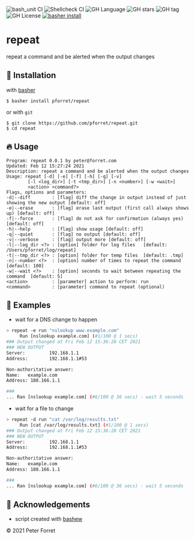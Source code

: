 ![bash_unit CI](https://github.com/pforret/repeat/workflows/bash_unit%20CI/badge.svg)
![Shellcheck CI](https://github.com/pforret/repeat/workflows/Shellcheck%20CI/badge.svg)
![GH Language](https://img.shields.io/github/languages/top/pforret/repeat)
![GH stars](https://img.shields.io/github/stars/pforret/repeat)
![GH tag](https://img.shields.io/github/v/tag/pforret/repeat)
![GH License](https://img.shields.io/github/license/pforret/repeat)
[![basher install](https://img.shields.io/badge/basher-install-white?logo=gnu-bash&style=flat)](https://basher.gitparade.com/package/)

# repeat

repeat a command and be alerted when the output changes

## 🚀 Installation

with [basher](https://github.com/basherpm/basher)

	$ basher install pforret/repeat

or with `git`

	$ git clone https://github.com/pforret/repeat.git
	$ cd repeat

## 🔥 Usage

```
Program: repeat 0.0.1 by peter@forret.com
Updated: Feb 12 15:27:24 2021
Description: repeat a command and be alerted when the output changes
Usage: repeat [-d] [-e] [-f] [-h] [-q] [-v] 
        [-l <log_dir>] [-t <tmp_dir>] [-n <number>] [-w <wait>] 
        <action> <command?>
Flags, options and parameters:
-d|--diff        : [flag] diff the change in output instead of just showing the new output [default: off]
-e|--erase       : [flag] erase last output (first call always shows up) [default: off]
-f|--force       : [flag] do not ask for confirmation (always yes) [default: off]
-h|--help        : [flag] show usage [default: off]
-q|--quiet       : [flag] no output [default: off]
-v|--verbose     : [flag] output more [default: off]
-l|--log_dir <?> : [option] folder for log files   [default: /Users/pforret/log/repeat]
-t|--tmp_dir <?> : [option] folder for temp files  [default: .tmp]
-n|--number <?>  : [option] number of times to repeat the command  [default: 100]
-w|--wait <?>    : [option] seconds to wait between repeating the command  [default: 5]
<action>         : [parameter] action to perform: run
<command>        : [parameter] command to repeat (optional)
```
## 🔁 Examples

* wait for a DNS change to happen

```bash
> repeat -e run "nslookup www.example.com"
     Run [nslookup example.com] (#1/100 @ 1 secs)
### Output changed at Fri Feb 12 15:36:28 CET 2021
### NEW OUTPUT
Server:         192.168.1.1
Address:        192.168.1.1#53

Non-authoritative answer:
Name:   example.com
Address: 188.166.1.1

###
... Ran [nslookup example.com] (#6/100 @ 36 secs) - wait 5 seconds
```

* wait for a file to change

```bash
> repeat -d run "cat /var/log/results.txt"
     Run [cat /var/log/results.txt] (#1/100 @ 1 secs)
### Output changed at Fri Feb 12 15:36:28 CET 2021
### NEW OUTPUT
Server:         192.168.1.1
Address:        192.168.1.1#53

Non-authoritative answer:
Name:   example.com
Address: 188.166.1.1

###
... Ran [nslookup example.com] (#6/100 @ 36 secs) - wait 5 seconds
```


## 📝 Acknowledgements

* script created with [bashew](https://github.com/pforret/bashew)

&copy; 2021 Peter Forret
